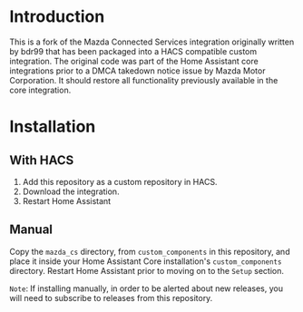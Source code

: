 
# Introduction
This is a fork of the Mazda Connected Services integration originally written by bdr99 that has been packaged into a HACS compatible custom integration. The original code was part of the Home Assistant core integrations prior to a DMCA takedown notice issue by Mazda Motor Corporation.  It should restore all functionality previously available in the core integration.

# Installation

## With HACS

1. Add this repository as a custom repository in HACS.
2. Download the integration.
3. Restart Home Assistant

## Manual
Copy the `mazda_cs` directory, from `custom_components` in this repository,
and place it inside your Home Assistant Core installation's `custom_components` directory. Restart Home Assistant prior to moving on to the `Setup` section.

`Note`: If installing manually, in order to be alerted about new releases, you will need to subscribe to releases from this repository.
